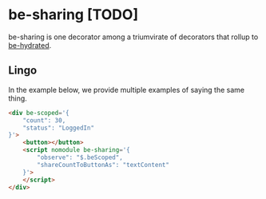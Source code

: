 # be-sharing [TODO]

be-sharing is one decorator among a triumvirate of decorators that rollup to [be-hydrated](https://github.com/bahrus/be-hydrated).

## Lingo

In the example below, we provide multiple examples of saying the same thing.

```html
<div be-scoped='{
    "count": 30,
    "status": "LoggedIn"
}'>
    <button></button>
    <script nomodule be-sharing='{
        "observe": "$.beScoped",
        "shareCountToButtonAs": "textContent"
    }'>
    </script>
</div>
```